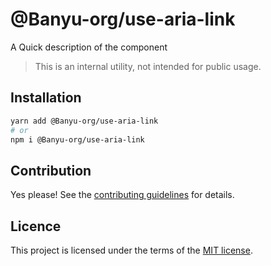 # @Banyu-org/use-aria-link

A Quick description of the component

> This is an internal utility, not intended for public usage.

## Installation

```sh
yarn add @Banyu-org/use-aria-link
# or
npm i @Banyu-org/use-aria-link
```

## Contribution

Yes please! See the
[contributing guidelines](https://github.com/muhamien/jala-design/blob/master/CONTRIBUTING.md)
for details.

## Licence

This project is licensed under the terms of the
[MIT license](https://github.com/muhamien/jala-design/blob/master/LICENSE).
